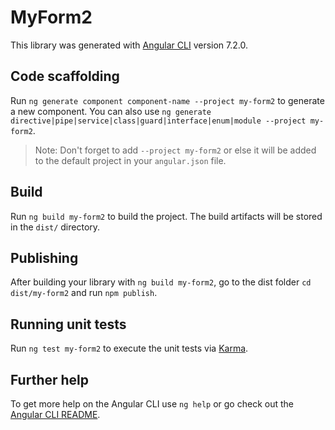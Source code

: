 # MyForm2

This library was generated with [Angular CLI](https://github.com/angular/angular-cli) version 7.2.0.

## Code scaffolding

Run `ng generate component component-name --project my-form2` to generate a new component. You can also use `ng generate directive|pipe|service|class|guard|interface|enum|module --project my-form2`.
> Note: Don't forget to add `--project my-form2` or else it will be added to the default project in your `angular.json` file. 

## Build

Run `ng build my-form2` to build the project. The build artifacts will be stored in the `dist/` directory.

## Publishing

After building your library with `ng build my-form2`, go to the dist folder `cd dist/my-form2` and run `npm publish`.

## Running unit tests

Run `ng test my-form2` to execute the unit tests via [Karma](https://karma-runner.github.io).

## Further help

To get more help on the Angular CLI use `ng help` or go check out the [Angular CLI README](https://github.com/angular/angular-cli/blob/master/README.md).
